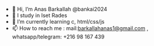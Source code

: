 - 👋 Hi, I’m Anas Barkallah @bankai2024 
- 🏫 I study in Iset Rades 
- 🌱 I’m currently learning c, html/css/js
- 📫 How to reach me : mail:barkallahanas1@gmail.com , whatsapp/telegram: +216 98 167 439
